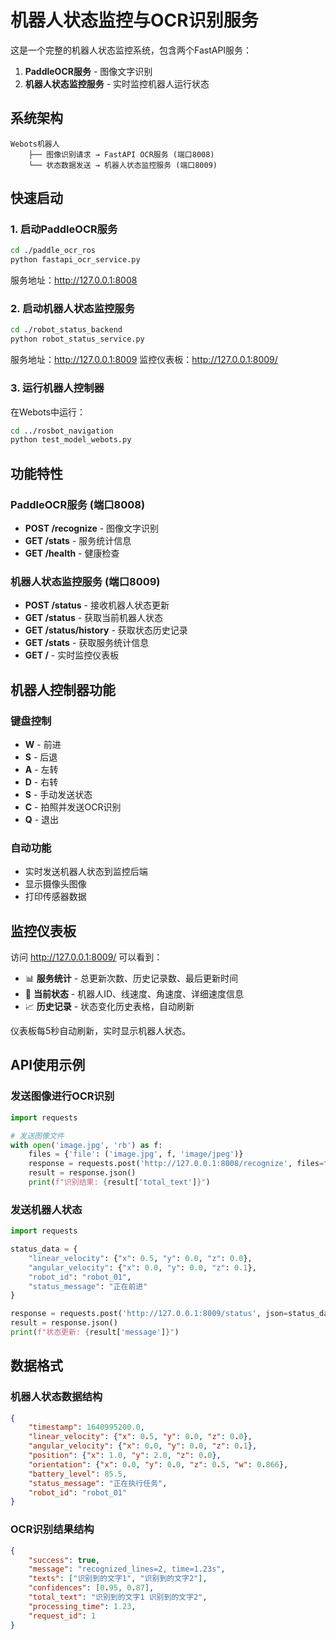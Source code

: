 # 机器人状态监控与OCR识别服务
这是一个完整的机器人状态监控系统，包含两个FastAPI服务：

1. **PaddleOCR服务** - 图像文字识别
2. **机器人状态监控服务** - 实时监控机器人运行状态

## 系统架构

```
Webots机器人
    ├── 图像识别请求 → FastAPI OCR服务 (端口8008)
    └── 状态数据发送 → 机器人状态监控服务 (端口8009)
```

## 快速启动

### 1. 启动PaddleOCR服务

```bash
cd ./paddle_ocr_ros
python fastapi_ocr_service.py
```

服务地址：http://127.0.0.1:8008

### 2. 启动机器人状态监控服务

```bash
cd ./robot_status_backend
python robot_status_service.py
```

服务地址：http://127.0.0.1:8009
监控仪表板：http://127.0.0.1:8009/

### 3. 运行机器人控制器

在Webots中运行：
```bash
cd ../rosbot_navigation
python test_model_webots.py
```

## 功能特性

### PaddleOCR服务 (端口8008)

- **POST /recognize** - 图像文字识别
- **GET /stats** - 服务统计信息
- **GET /health** - 健康检查

### 机器人状态监控服务 (端口8009)

- **POST /status** - 接收机器人状态更新
- **GET /status** - 获取当前机器人状态
- **GET /status/history** - 获取状态历史记录
- **GET /stats** - 获取服务统计信息
- **GET /** - 实时监控仪表板

## 机器人控制器功能

### 键盘控制
- **W** - 前进
- **S** - 后退
- **A** - 左转
- **D** - 右转
- **S** - 手动发送状态
- **C** - 拍照并发送OCR识别
- **Q** - 退出

### 自动功能
- 实时发送机器人状态到监控后端
- 显示摄像头图像
- 打印传感器数据

## 监控仪表板

访问 http://127.0.0.1:8009/ 可以看到：

- 📊 **服务统计** - 总更新次数、历史记录数、最后更新时间
- 🚀 **当前状态** - 机器人ID、线速度、角速度、详细速度信息
- 📈 **历史记录** - 状态变化历史表格，自动刷新

仪表板每5秒自动刷新，实时显示机器人状态。

## API使用示例

### 发送图像进行OCR识别

```python
import requests

# 发送图像文件
with open('image.jpg', 'rb') as f:
    files = {'file': ('image.jpg', f, 'image/jpeg')}
    response = requests.post('http://127.0.0.1:8008/recognize', files=files)
    result = response.json()
    print(f"识别结果: {result['total_text']}")
```

### 发送机器人状态

```python
import requests

status_data = {
    "linear_velocity": {"x": 0.5, "y": 0.0, "z": 0.0},
    "angular_velocity": {"x": 0.0, "y": 0.0, "z": 0.1},
    "robot_id": "robot_01",
    "status_message": "正在前进"
}

response = requests.post('http://127.0.0.1:8009/status', json=status_data)
result = response.json()
print(f"状态更新: {result['message']}")
```

## 数据格式

### 机器人状态数据结构

```json
{
    "timestamp": 1640995200.0,
    "linear_velocity": {"x": 0.5, "y": 0.0, "z": 0.0},
    "angular_velocity": {"x": 0.0, "y": 0.0, "z": 0.1},
    "position": {"x": 1.0, "y": 2.0, "z": 0.0},
    "orientation": {"x": 0.0, "y": 0.0, "z": 0.5, "w": 0.866},
    "battery_level": 85.5,
    "status_message": "正在执行任务",
    "robot_id": "robot_01"
}
```

### OCR识别结果结构

```json
{
    "success": true,
    "message": "recognized_lines=2, time=1.23s",
    "texts": ["识别到的文字1", "识别到的文字2"],
    "confidences": [0.95, 0.87],
    "total_text": "识别到的文字1 识别到的文字2",
    "processing_time": 1.23,
    "request_id": 1
}
```